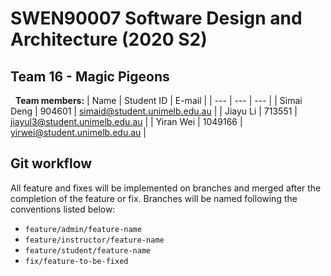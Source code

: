 # SWEN90007 Software Design and Architecture (2020 S2)
## Team 16 - Magic Pigeons
&nbsp;
**Team members:**
| Name | Student ID | E-mail |
| --- | --- | --- |
| Simai Deng | 904601 | simaid@student.unimelb.edu.au |
| Jiayu Li | 713551 | jiayul3@student.unimelb.edu.au |
| Yiran Wei | 1049166 | yirwei@student.unimelb.edu.au |

## Git workflow
All feature and fixes will be implemented on branches and merged after the completion of the feature or fix.
Branches will be named following the conventions listed below:
* `feature/admin/feature-name`
* `feature/instructor/feature-name`
* `feature/student/feature-name`
* `fix/feature-to-be-fixed`
